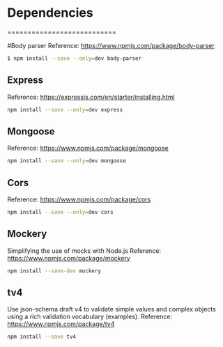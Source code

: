 
# Dependencies
===========================

#Body parser
Reference: https://www.npmjs.com/package/body-parser
```sh
$ npm install --save --only=dev body-parser
```

## Express
Reference: https://expressjs.com/en/starter/installing.html
```bash
npm install --save --only=dev express
```

## Mongoose
Reference: https://www.npmjs.com/package/mongoose
```sh
npm install --save --only=dev mongoose
```

## Cors
Reference: https://www.npmjs.com/package/cors
```bash
npm install --save --only=dev cors
```

## Mockery
Simplifying the use of mocks with Node.js
Reference: https://www.npmjs.com/package/mockery
```bash
npm install --save-dev mockery
```

## tv4
Use json-schema draft v4 to validate simple values and complex objects using a rich validation vocabulary (examples).
Reference: https://www.npmjs.com/package/tv4
```bash
npm install --save tv4
```
